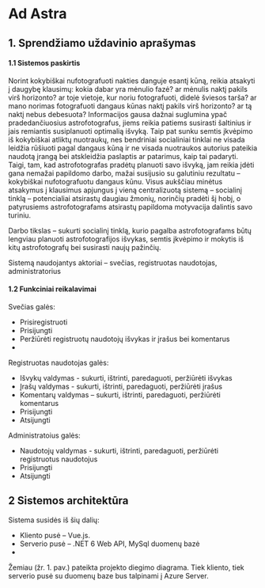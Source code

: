 # Ad Astra

## 1. Sprendžiamo uždavinio aprašymas  

#### 1.1 Sistemos paskirtis  

  Norint kokybiškai nufotografuoti nakties danguje esantį kūną, reikia atsakyti į daugybę
klausimų: kokia dabar yra mėnulio fazė? ar mėnulis naktį pakils virš horizonto? ar toje vietoje,
kur noriu fotografuoti, didelė šviesos tarša? ar mano norimas fotografuoti dangaus kūnas naktį
pakils virš horizonto? ar tą naktį nebus debesuota? Informacijos gausa dažnai suglumina ypač
pradedančiuosius astrofotografus, jiems reikia patiems susirasti šaltinius ir jais remiantis
susiplanuoti optimalią išvyką. Taip pat sunku semtis įkvėpimo iš kokybiškai atliktų nuotraukų,
nes bendriniai socialiniai tinklai ne visada leidžia rūšiuoti pagal dangaus kūną ir ne visada
nuotraukos autorius pateikia naudotą įrangą bei atskleidžia paslaptis ar patarimus, kaip tai
padaryti.  
  Taigi, tam, kad astrofotografas pradėtų planuoti savo išvyką, jam reikia įdėti gana nemažai
papildomo darbo, mažai susijusio su galutiniu rezultatu – kokybiškai nufotografuotu dangaus
kūnu. Visus aukščiau minėtus atsakymus į klausimus apjungus į vieną centralizuotą sistemą –
socialinį tinklą – potencialiai atsirastų daugiau žmonių, norinčių pradėti šį hobį, o patyrusiems
astrofotografams atsirastų papildoma motyvacija dalintis savo turiniu.  

Darbo tikslas – sukurti socialinį tinklą, kurio pagalba astrofotografams būtų lengviau
planuoti astrofotografijos išvykas, semtis įkvėpimo ir mokytis iš kitų astrofotografų bei susirasti
naujų pažinčių.  

Sistemą naudojantys aktoriai – svečias, registruotas naudotojas, administratorius  

#### 1.2 Funkciniai reikalavimai  

Svečias galės:  

- Prisiregistruoti
- Prisijungti
- Peržiūrėti registruotų naudotojų išvykas ir įrašus bei komentarus  
- 
Registruotas naudotojas galės:  

- Išvykų valdymas - sukurti, ištrinti, paredaguoti, peržiūrėti išvykas
- Įrašų valdymas - sukurti, ištrinti, paredaguoti, peržiūrėti įrašus
- Komentarų valdymas – sukurti, ištrinti, paredaguoti, peržiūrėti komentarus
- Prisijungti
- Atsijungti  

Administratoius galės:  

- Naudotojų valdymas - sukurti, ištrinti, paredaguoti, peržiūrėti registruotus naudotojus
- Prisijungti
- Atsijungti  

## 2 Sistemos architektūra  

Sistema susidės iš šių dalių:  

- Kliento pusė – Vue.js.
- Serverio pusė – .NET 6 Web API, MySql duomenų bazė  
- 
Žemiau (žr. 1. pav.) pateikta projekto diegimo diagrama. Tiek kliento, tiek serverio pusė
su duomenų baze bus talpinami į Azure Server. 
